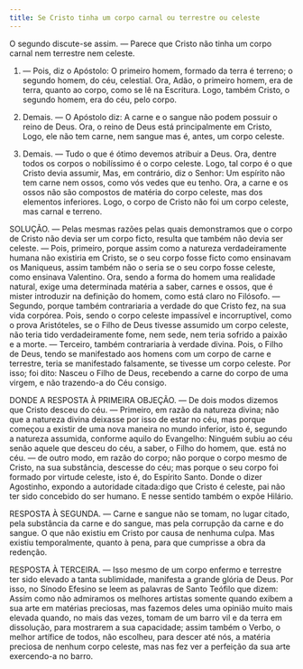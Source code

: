 ```yaml
---
title: Se Cristo tinha um corpo carnal ou terrestre ou celeste
---
```


O segundo discute-se assim. — Parece que Cristo não tinha um corpo carnal nem terrestre nem celeste.  

1. — Pois, diz o Apóstolo: O primeiro homem, formado da terra é terreno; o segundo homem, do céu, celestial. Ora, Adão, o primeiro homem, era de terra, quanto ao corpo, como se lê na Escritura. Logo, também Cristo, o segundo homem, era do céu, pelo corpo.  

2. Demais. — O Apóstolo diz: A carne e o sangue não podem possuir o reino de Deus. Ora, o reino de Deus está principalmente em Cristo, Logo, ele não tem carne, nem sangue mas é, antes, um corpo celeste.  

3. Demais. — Tudo o que é ótimo devemos atribuir a Deus. Ora, dentre todos os corpos o nobilíssimo é o corpo celeste. Logo, tal corpo é o que Cristo devia assumir,  Mas, em contrário, diz o Senhor: Um espírito não tem carne nem ossos, como vós vedes que eu tenho. Ora, a carne e os ossos não são compostos de matéria do corpo celeste, mas dos elementos inferiores. Logo, o corpo de Cristo não foi um corpo celeste, mas carnal e terreno.  

SOLUÇÃO. — Pelas mesmas razões pelas quais demonstramos que o corpo de Cristo não devia ser um corpo ficto, resulta que também não devia ser celeste. — Pois, primeiro, porque assim como a natureza verdadeiramente humana não existiria em Cristo, se o seu corpo fosse ficto como ensinavam os Maniqueus, assim também não o seria se o seu corpo fosse celeste, como ensinava Valentino. Ora, sendo a forma do homem uma realidade natural, exige uma determinada matéria a saber, carnes e ossos, que é mister introduzir na definição do homem, como está claro no Filósofo. — Segundo, porque também contrariaria a verdade do que Cristo fez, na sua vida corpórea. Pois, sendo o corpo celeste impassível e incorruptível, como o prova Aristóteles, se o Filho de Deus tivesse assumido um corpo celeste, não teria tido verdadeiramente fome, nem sede, nem teria sofrido a paixão e a morte. — Terceiro, também contrariaria à verdade divina. Pois, o Filho de Deus, tendo se manifestado aos homens com um corpo de carne e terrestre, teria se manifestado falsamente, se tivesse um corpo celeste. Por isso; foi dito: Nasceu o Filho de Deus, recebendo a carne do corpo de uma virgem, e não trazendo-a do Céu consigo.  

DONDE A RESPOSTA À PRIMEIRA OBJEÇÃO. — De dois modos dizemos que Cristo desceu do céu. — Primeiro, em razão da natureza divina; não que a natureza divina deixasse por isso de estar no céu, mas porque começou a existir de uma nova maneira no mundo inferior, isto é, segundo a natureza assumida, conforme aquilo do Evangelho: Ninguém subiu ao céu senão aquele que desceu do céu, a saber, o Filho do homem, que. está no céu. — de outro modo, em razão do corpo; não porque o corpo mesmo de Cristo, na sua substância, descesse do céu; mas porque o seu corpo foi formado por virtude celeste, isto é, do Espírito Santo. Donde o dizer Agostinho, expondo a autoridade citada:digo que Cristo é celeste, pai não ter sido concebido do ser humano. E nesse sentido também o expõe Hilário.  

RESPOSTA À SEGUNDA. — Carne e sangue não se tomam, no lugar citado, pela substância da carne e do sangue, mas pela corrupção da carne e do sangue. O que não existiu em Cristo por causa de nenhuma culpa. Mas existiu temporalmente, quanto à pena, para que cumprisse a obra da redenção.  

RESPOSTA À TERCEIRA. — Isso mesmo de um corpo enfermo e terrestre ter sido elevado a tanta sublimidade, manifesta a grande glória de Deus. Por isso, no Sínodo Efesino se leem as palavras de Santo Teófilo que dizem: Assim como não admiramos os melhores artistas somente quando exibem a sua arte em matérias preciosas, mas fazemos deles uma opinião muito mais elevada quando, no mais das vezes, tomam de um barro vil e da terra em dissolução, para mostrarem a sua capacidade; assim também o Verbo, o melhor artífice de todos, não escolheu, para descer até nós, a matéria preciosa de nenhum corpo celeste, mas nas fez ver a perfeição da sua arte exercendo-a no barro.